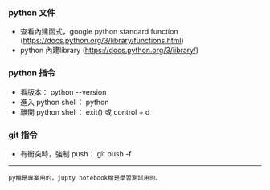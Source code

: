  
### python 文件
- 查看內建函式，google python standard function (https://docs.python.org/3/library/functions.html)
- python 內建library (https://docs.python.org/3/library/)

### python 指令
- 看版本： python --version
- 進入 python shell： python
- 離開 python shell： exit() 或 control + d

### git 指令
- 有衝突時，強制 push： git push -f

---
```
py檔是專案用的，jupty notebook檔是學習測試用的。
```

